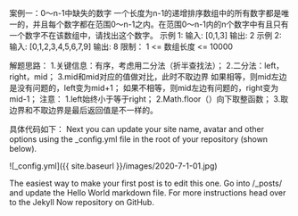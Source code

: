 案例一：0～n-1中缺失的数字
      一个长度为n-1的递增排序数组中的所有数字都是唯一的，并且每个数字都在范围0～n-1之内。在范围0～n-1内的n个数字中有且只有一个数字不在该数组中，请找出这个数字。
示例 1:
      输入: [0,1,3]
      输出: 2
示例 2:
      输入: [0,1,2,3,4,5,6,7,9]
      输出: 8
限制：
      1 <= 数组长度 <= 10000


解题思路：
1.关键信息：有序，考虑用二分法（折半查找法）；
2.二分法：left，right，mid；
3.mid和mid对应的值做对比，此时不取边界
  如果相等，则mid左边是没有问题的，left变为mid+1；
  如果不相等，则mid左边有问题的，right变为mid-1；
注意：
1.left始终小于等于right；
2.Math.floor（）向下取整函数；
3.取边界和不取边界是最后返回值是不一样的。


具体代码如下：
Next you can update your site name, avatar and other options using the _config.yml file in the root of your repository (shown below).

![_config.yml]({{ site.baseurl }}/images/2020-7-1-01.jpg)

The easiest way to make your first post is to edit this one. Go into /_posts/ and update the Hello World markdown file. For more instructions head over to the Jekyll Now repository on GitHub.
